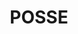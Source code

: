 ---
layout: layouts/base-substeps.njk
title: POSSE
excerpt: "Guides related to using syndication model POSSE - Publish (on your) Own Site, Syndicate Elsewhere"
categories: browse
tags: [guide,sharing-your-content]
primary_tag: sharing-your-content
secondary_tag: posse
---